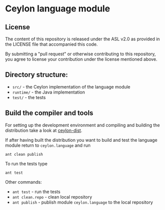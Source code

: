 Ceylon language module
======================

License
-------

The content of this repository is released under the ASL v2.0
as provided in the LICENSE file that accompanied this code.

By submitting a "pull request" or otherwise contributing to this repository, you
agree to license your contribution under the license mentioned above.

Directory structure:
--------------------

* `src/`          - the Ceylon implementation of the 
                   language module
* `runtime/`      - the Java implementation
* `test/`         - the tests

Build the compiler and tools
----------------------------

For setting up the development environment and compiling and building the distribution
take a look at [ceylon-dist](https://github.com/ceylon/ceylon-spec/README.md).

If after having built the distribution you want to build and test the language module
return to `ceylon.language` and run

    ant clean publish
    
To run the tests type

    ant test

Other commands:

* `ant test`         - run the tests         
* `ant clean.repo`   - clean local repository
* `ant publish`      - publish module `ceylon.language` 
                       to the local repository
